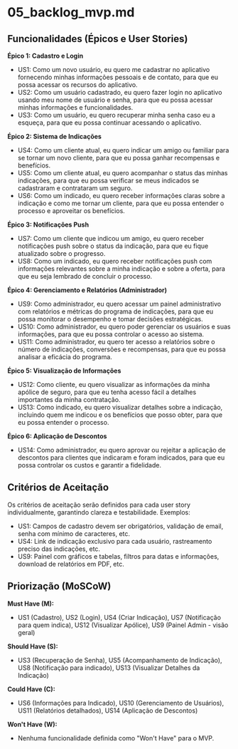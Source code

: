 # 05_backlog_mvp.md

## Funcionalidades (Épicos e User Stories)

**Épico 1: Cadastro e Login**

* US1: Como um novo usuário, eu quero me cadastrar no aplicativo fornecendo minhas informações pessoais e de contato, para que eu possa acessar os recursos do aplicativo.
* US2: Como um usuário cadastrado, eu quero fazer login no aplicativo usando meu nome de usuário e senha, para que eu possa acessar minhas informações e funcionalidades.
* US3: Como um usuário, eu quero recuperar minha senha caso eu a esqueça, para que eu possa continuar acessando o aplicativo.


**Épico 2: Sistema de Indicações**

* US4: Como um cliente atual, eu quero indicar um amigo ou familiar para se tornar um novo cliente, para que eu possa ganhar recompensas e benefícios.
* US5: Como um cliente atual, eu quero acompanhar o status das minhas indicações, para que eu possa verificar se meus indicados se cadastraram e contrataram um seguro.
* US6: Como um indicado, eu quero receber informações claras sobre a indicação e como me tornar um cliente, para que eu possa entender o processo e aproveitar os benefícios.


**Épico 3: Notificações Push**

* US7: Como um cliente que indicou um amigo, eu quero receber notificações push sobre o status da indicação, para que eu fique atualizado sobre o progresso.
* US8: Como um indicado, eu quero receber notificações push com informações relevantes sobre a minha indicação e sobre a oferta, para que eu seja lembrado de concluir o processo.


**Épico 4: Gerenciamento e Relatórios (Administrador)**

* US9: Como administrador, eu quero acessar um painel administrativo com relatórios e métricas do programa de indicações, para que eu possa monitorar o desempenho e tomar decisões estratégicas.
* US10: Como administrador, eu quero poder gerenciar os usuários e suas informações, para que eu possa controlar o acesso ao sistema.
* US11: Como administrador, eu quero ter acesso a relatórios sobre o número de indicações, conversões e recompensas, para que eu possa analisar a eficácia do programa.


**Épico 5: Visualização de Informações**

* US12: Como cliente, eu quero visualizar as informações da minha apólice de seguro, para que eu tenha acesso fácil a detalhes importantes da minha contratação.
* US13: Como indicado, eu quero visualizar detalhes sobre a indicação, incluindo quem me indicou e os benefícios que posso obter, para que eu possa entender o processo.


**Épico 6: Aplicação de Descontos**

* US14: Como administrador, eu quero aprovar ou rejeitar a aplicação de descontos para clientes que indicaram e foram indicados, para que eu possa controlar os custos e garantir a fidelidade.


## Critérios de Aceitação

Os critérios de aceitação serão definidos para cada user story individualmente, garantindo clareza e testabilidade.  Exemplos:

* US1:  Campos de cadastro devem ser obrigatórios, validação de email, senha com mínimo de caracteres, etc.
* US4:  Link de indicação exclusivo para cada usuário, rastreamento preciso das indicações, etc.
* US9:  Painel com gráficos e tabelas, filtros para datas e informações, download de relatórios em PDF, etc.

## Priorização (MoSCoW)

**Must Have (M):**

* US1 (Cadastro), US2 (Login), US4 (Criar Indicação), US7 (Notificação para quem indica), US12 (Visualizar Apólice), US9 (Painel Admin - visão geral)

**Should Have (S):**

* US3 (Recuperação de Senha), US5 (Acompanhamento de Indicação), US8 (Notificação para indicado), US13 (Visualizar Detalhes da Indicação)

**Could Have (C):**

* US6 (Informações para Indicado), US10 (Gerenciamento de Usuários), US11 (Relatórios detalhados), US14 (Aplicação de Descontos)

**Won't Have (W):**

*  Nenhuma funcionalidade definida como "Won't Have" para o MVP.
